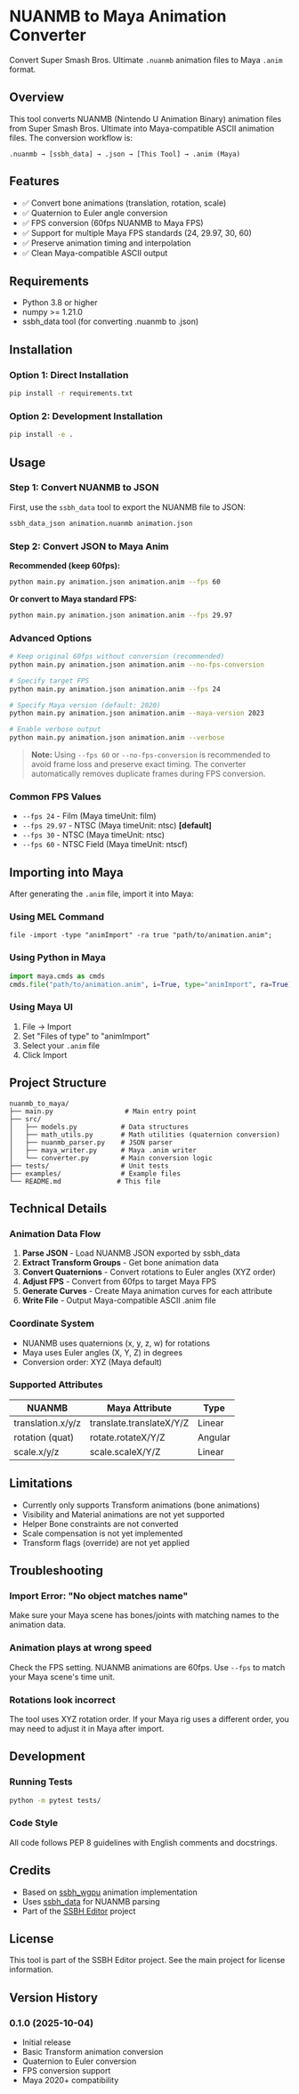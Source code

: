 # NUANMB to Maya Animation Converter

Convert Super Smash Bros. Ultimate `.nuanmb` animation files to Maya `.anim` format.

## Overview

This tool converts NUANMB (Nintendo U Animation Binary) animation files from Super Smash Bros. Ultimate into Maya-compatible ASCII animation files. The conversion workflow is:

```
.nuanmb → [ssbh_data] → .json → [This Tool] → .anim (Maya)
```

## Features

- ✅ Convert bone animations (translation, rotation, scale)
- ✅ Quaternion to Euler angle conversion
- ✅ FPS conversion (60fps NUANMB to Maya FPS)
- ✅ Support for multiple Maya FPS standards (24, 29.97, 30, 60)
- ✅ Preserve animation timing and interpolation
- ✅ Clean Maya-compatible ASCII output

## Requirements

- Python 3.8 or higher
- numpy >= 1.21.0
- ssbh_data tool (for converting .nuanmb to .json)

## Installation

### Option 1: Direct Installation

```bash
pip install -r requirements.txt
```

### Option 2: Development Installation

```bash
pip install -e .
```

## Usage

### Step 1: Convert NUANMB to JSON

First, use the `ssbh_data` tool to export the NUANMB file to JSON:

```bash
ssbh_data_json animation.nuanmb animation.json
```

### Step 2: Convert JSON to Maya Anim

**Recommended (keep 60fps):**
```bash
python main.py animation.json animation.anim --fps 60
```

**Or convert to Maya standard FPS:**
```bash
python main.py animation.json animation.anim --fps 29.97
```

### Advanced Options

```bash
# Keep original 60fps without conversion (recommended)
python main.py animation.json animation.anim --no-fps-conversion

# Specify target FPS
python main.py animation.json animation.anim --fps 24

# Specify Maya version (default: 2020)
python main.py animation.json animation.anim --maya-version 2023

# Enable verbose output
python main.py animation.json animation.anim --verbose
```

> **Note:** Using `--fps 60` or `--no-fps-conversion` is recommended to avoid frame loss and preserve exact timing. The converter automatically removes duplicate frames during FPS conversion.

### Common FPS Values

- `--fps 24` - Film (Maya timeUnit: film)
- `--fps 29.97` - NTSC (Maya timeUnit: ntsc) **[default]**
- `--fps 30` - NTSC (Maya timeUnit: ntsc)
- `--fps 60` - NTSC Field (Maya timeUnit: ntscf)

## Importing into Maya

After generating the `.anim` file, import it into Maya:

### Using MEL Command

```mel
file -import -type "animImport" -ra true "path/to/animation.anim";
```

### Using Python in Maya

```python
import maya.cmds as cmds
cmds.file("path/to/animation.anim", i=True, type="animImport", ra=True)
```

### Using Maya UI

1. File → Import
2. Set "Files of type" to "animImport"
3. Select your `.anim` file
4. Click Import

## Project Structure

```
nuanmb_to_maya/
├── main.py                  # Main entry point
├── src/
│   ├── models.py           # Data structures
│   ├── math_utils.py       # Math utilities (quaternion conversion)
│   ├── nuanmb_parser.py    # JSON parser
│   ├── maya_writer.py      # Maya .anim writer
│   └── converter.py        # Main conversion logic
├── tests/                  # Unit tests
├── examples/               # Example files
└── README.md              # This file
```

## Technical Details

### Animation Data Flow

1. **Parse JSON** - Load NUANMB JSON exported by ssbh_data
2. **Extract Transform Groups** - Get bone animation data
3. **Convert Quaternions** - Convert rotations to Euler angles (XYZ order)
4. **Adjust FPS** - Convert from 60fps to target Maya FPS
5. **Generate Curves** - Create Maya animation curves for each attribute
6. **Write File** - Output Maya-compatible ASCII .anim file

### Coordinate System

- NUANMB uses quaternions (x, y, z, w) for rotations
- Maya uses Euler angles (X, Y, Z) in degrees
- Conversion order: XYZ (Maya default)

### Supported Attributes

| NUANMB | Maya Attribute | Type |
|--------|---------------|------|
| translation.x/y/z | translate.translateX/Y/Z | Linear |
| rotation (quat) | rotate.rotateX/Y/Z | Angular |
| scale.x/y/z | scale.scaleX/Y/Z | Linear |

## Limitations

- Currently only supports Transform animations (bone animations)
- Visibility and Material animations are not yet supported
- Helper Bone constraints are not converted
- Scale compensation is not yet implemented
- Transform flags (override) are not yet applied

## Troubleshooting

### Import Error: "No object matches name"

Make sure your Maya scene has bones/joints with matching names to the animation data.

### Animation plays at wrong speed

Check the FPS setting. NUANMB animations are 60fps. Use `--fps` to match your Maya scene's time unit.

### Rotations look incorrect

The tool uses XYZ rotation order. If your Maya rig uses a different order, you may need to adjust it in Maya after import.

## Development

### Running Tests

```bash
python -m pytest tests/
```

### Code Style

All code follows PEP 8 guidelines with English comments and docstrings.

## Credits

- Based on [ssbh_wgpu](https://github.com/ScanMountGoat/ssbh_wgpu) animation implementation
- Uses [ssbh_data](https://docs.rs/ssbh_data/) for NUANMB parsing
- Part of the [SSBH Editor](https://github.com/ScanMountGoat/ssbh_editor) project

## License

This tool is part of the SSBH Editor project. See the main project for license information.

## Version History

### 0.1.0 (2025-10-04)
- Initial release
- Basic Transform animation conversion
- Quaternion to Euler conversion
- FPS conversion support
- Maya 2020+ compatibility

